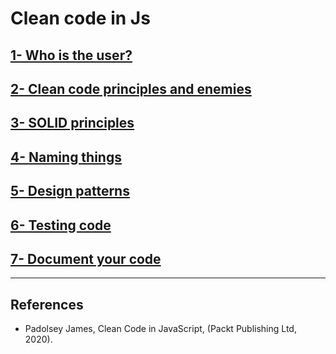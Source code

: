 # Clean code in Js

## [1- Who is the user?](./1-who-is-the-user/README.md)

## [2- Clean code principles and enemies](./2-clean-code-principles-enemies/README.md)

## [3- SOLID principles](./3-solid-principles/README.md)

## [4- Naming things](./4-naming-things/README.md)

## [5- Design patterns](./5-design-patterns/README.md)

## [6- Testing code](./6-testing-code/README.md)

## [7- Document your code](./7-document-your-code/README.md)

---

## References

- Padolsey James, Clean Code in JavaScript, (Packt Publishing Ltd, 2020).
